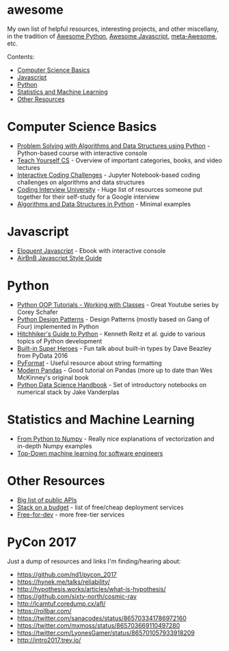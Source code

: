 # awesome

My own list of helpful resources, interesting projects, and other miscellany, in the tradition of [Awesome Python](https://github.com/vinta/awesome-python),
[Awesome Javascript](https://github.com/sorrycc/awesome-javascript), [meta-Awesome](https://github.com/sindresorhus/awesome), etc.

Contents:
* [Computer Science Basics](#computer-science-basics)
* [Javascript](#javascript)
* [Python](#python)
* [Statistics and Machine Learning](#statistics-and-machine-learning)
* [Other Resources](#other-resources)


# Computer Science Basics

* [Problem Solving with Algorithms and Data Structures using Python](http://interactivepython.org/courselib/static/pythonds/index.html) - Python-based course with interactive console
* [Teach Yourself CS](https://teachyourselfcs.com/) - Overview of important categories, books, and video lectures
* [Interactive Coding Challenges](https://github.com/donnemartin/interactive-coding-challenges) - Jupyter Notebook-based coding challenges on algorithms and data structures
* [Coding Interview University](https://github.com/jwasham/coding-interview-university) - Huge list of resources someone put together for their self-study for a Google interview
* [Algorithms and Data Structures in Python](https://github.com/keon/algorithms) - Minimal examples

# Javascript

* [Eloquent Javascript](http://eloquentjavascript.net/) - Ebook with interactive console
* [AirBnB Javascript Style Guide](https://github.com/airbnb/javascript)

# Python

* [Python OOP Tutorials - Working with Classes](https://www.youtube.com/playlist?list=PL-osiE80TeTsqhIuOqKhwlXsIBIdSeYtc) - Great Youtube series by Corey Schafer  
* [Python Design Patterns](https://github.com/faif/python-patterns) - Design Patterns (mostly based on Gang of Four) implemented in Python
* [Hitchhiker's Guide to Python](http://docs.python-guide.org/en/latest/) - Kenneth Reitz et al. guide to various topics of Python development
* [Built-in Super Heroes](https://www.youtube.com/watch?v=lyDLAutA88s) - Fun talk about built-in types by Dave Beazley from PyData 2016
* [PyFormat](https://pyformat.info/) - Useful resource about string formatting
* [Modern Pandas](https://tomaugspurger.github.io/modern-1.html) - Good tutorial on Pandas (more up to date than Wes McKinney's original book
* [Python Data Science Handbook](https://github.com/jakevdp/PythonDataScienceHandbook) - Set of introductory notebooks on numerical stack by Jake Vanderplas

# Statistics and Machine Learning

* [From Python to Numpy](http://www.labri.fr/perso/nrougier/from-python-to-numpy/) - Really nice explanations of vectorization and in-depth Numpy examples
* [Top-Down machine learning for software engineers](https://github.com/ZuzooVn/machine-learning-for-software-engineers)

# Other Resources

* [Big list of public APIs](https://github.com/abhishekbanthia/Public-APIs)
* [Stack on a budget](https://github.com/255kb/stack-on-a-budget) - list of free/cheap deployment services
* [Free-for-dev](https://github.com/ripienaar/free-for-dev) - more free-tier services

# PyCon 2017

Just a dump of resources and links I'm finding/hearing about:

* https://github.com/nd1/pycon_2017
* https://hynek.me/talks/reliability/
* http://hypothesis.works/articles/what-is-hypothesis/
* https://github.com/sixty-north/cosmic-ray
* http://lcamtuf.coredump.cx/afl/
* https://rollbar.com/
* https://twitter.com/sanacodes/status/865703341786972160
* https://twitter.com/mxmoss/status/865703669110497280
* https://twitter.com/LyonesGamer/status/865701057933918209
* http://intro2017.trey.io/
